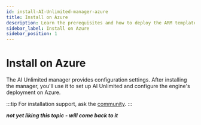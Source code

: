 ```yaml
---
id: install-AI-Unlimited-manager-azure
title: Install on Azure
description: Learn the prerequisites and how to deploy the ARM template for the manager.
sidebar_label: Install on Azure
sidebar_position: 1
---
```


# Install on Azure

The AI Unlimited manager provides configuration settings. After installing the manager, you'll use it to set up AI Unlimited and configure the engine's deployment on Azure.

:::tip
For installation support, ask the [community](https://support.teradata.com/community?id=community_forum&sys_id=b0aba91597c329d0e6d2bd8c1253affa).
:::

***not yet liking this topic - will come back to it***